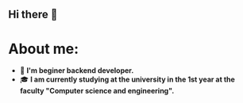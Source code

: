 ## Hi there 👋
# About me:

- 🌌 **I'm beginer backend developer.**
- 🎓 **I am currently studying at the university in the 1st year at the faculty "Computer science and engineering".**
